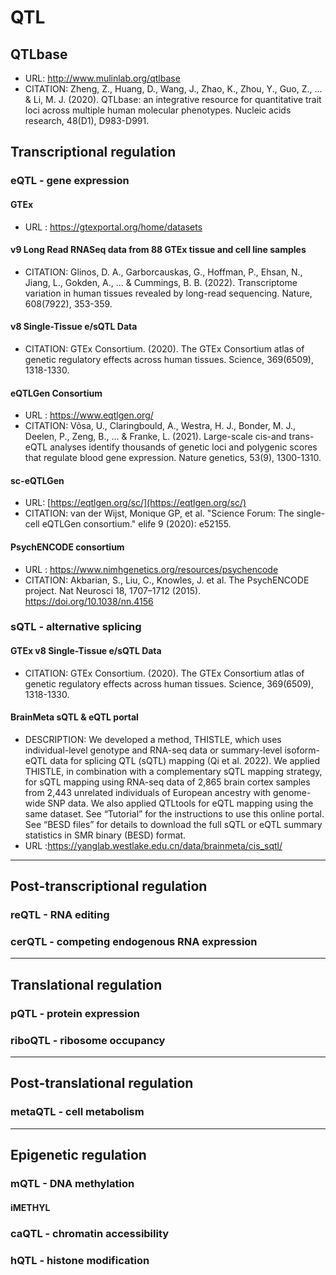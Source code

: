 # QTL
## QTLbase
- URL: http://www.mulinlab.org/qtlbase
- CITATION: Zheng, Z., Huang, D., Wang, J., Zhao, K., Zhou, Y., Guo, Z., ... & Li, M. J. (2020). QTLbase: an integrative resource for quantitative trait loci across multiple human molecular phenotypes. Nucleic acids research, 48(D1), D983-D991.

## Transcriptional regulation
### eQTL - gene expression 

#### GTEx
- URL : https://gtexportal.org/home/datasets

#### v9 Long Read RNASeq data from 88 GTEx tissue and cell line samples
- CITATION: Glinos, D. A., Garborcauskas, G., Hoffman, P., Ehsan, N., Jiang, L., Gokden, A., ... & Cummings, B. B. (2022). Transcriptome variation in human tissues revealed by long-read sequencing. Nature, 608(7922), 353-359.

#### v8 Single-Tissue e/sQTL Data
- CITATION: GTEx Consortium. (2020). The GTEx Consortium atlas of genetic regulatory effects across human tissues. Science, 369(6509), 1318-1330. 

#### eQTLGen Consortium
- URL : https://www.eqtlgen.org/
- CITATION: Võsa, U., Claringbould, A., Westra, H. J., Bonder, M. J., Deelen, P., Zeng, B., ... & Franke, L. (2021). Large-scale cis-and trans-eQTL analyses identify thousands of genetic loci and polygenic scores that regulate blood gene expression. Nature genetics, 53(9), 1300-1310.

#### sc-eQTLGen 
- URL: [https://eqtlgen.org/sc/](https://eqtlgen.org/sc/)
- CITATION: van der Wijst, Monique GP, et al. "Science Forum: The single-cell eQTLGen consortium." elife 9 (2020): e52155.

#### PsychENCODE consortium
- URL : https://www.nimhgenetics.org/resources/psychencode
- CITATION: Akbarian, S., Liu, C., Knowles, J. et al. The PsychENCODE project. Nat Neurosci 18, 1707–1712 (2015). https://doi.org/10.1038/nn.4156

### sQTL - alternative splicing
#### GTEx v8 Single-Tissue e/sQTL Data
- CITATION: GTEx Consortium. (2020). The GTEx Consortium atlas of genetic regulatory effects across human tissues. Science, 369(6509), 1318-1330. 

#### BrainMeta sQTL & eQTL portal
- DESCRIPTION: We developed a method, THISTLE, which uses individual-level genotype and RNA-seq data or summary-level isoform-eQTL data for splicing QTL (sQTL) mapping (Qi et al. 2022). We applied THISTLE, in combination with a complementary sQTL mapping strategy, for sQTL mapping using RNA-seq data of 2,865 brain cortex samples from 2,443 unrelated individuals of European ancestry with genome-wide SNP data. We also applied QTLtools for eQTL mapping using the same dataset. See “Tutorial” for the instructions to use this online portal. See “BESD files” for details to download the full sQTL or eQTL summary statistics in SMR binary (BESD) format.
- URL :https://yanglab.westlake.edu.cn/data/brainmeta/cis_sqtl/
------------------------------------------------------------------
## Post-transcriptional regulation
### reQTL - RNA editing
### cerQTL - competing endogenous RNA expression
------------------------------------------------------------------
## Translational regulation
### pQTL - protein expression
### riboQTL - ribosome occupancy 
------------------------------------------------------------------
## Post-translational regulation
### metaQTL - cell metabolism
------------------------------------------------------------------
## Epigenetic regulation
### mQTL - DNA methylation
#### iMETHYL
### caQTL - chromatin accessibility
### hQTL - histone modification
